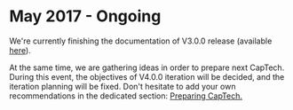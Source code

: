 # May 2017 - Ongoing

We're currently finishing the documentation of V3.0.0 release \(available [here](/stable/stable.md)\). 

At the same time, we are gathering ideas in order to prepare next CapTech. During this event, the objectives of V4.0.0 iteration will be decided, and the iteration planning will be fixed. Don't hesitate to add your own recommendations in the dedicated section: [Preparing CapTech.](/inprogress/requirements/preparing-captech.md)



